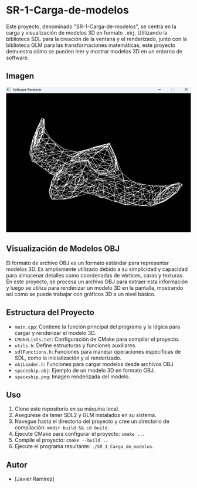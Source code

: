 # SR-1-Carga-de-modelos

Este proyecto, denominado "SR-1-Carga-de-modelos", se centra en la carga y visualización de modelos 3D en formato `.obj`. Utilizando la biblioteca SDL para la creación de la ventana y el renderizado, junto con la biblioteca GLM para las transformaciones matemáticas, este proyecto demuestra cómo se pueden leer y mostrar modelos 3D en un entorno de software.

## Imagen
![Modelo 3D Renderizado](spaceship.png)

## Visualización de Modelos OBJ
El formato de archivo OBJ es un formato estándar para representar modelos 3D. Es ampliamente utilizado debido a su simplicidad y capacidad para almacenar detalles como coordenadas de vértices, caras y texturas. En este proyecto, se procesa un archivo OBJ para extraer esta información y luego se utiliza para renderizar un modelo 3D en la pantalla, mostrando así cómo se puede trabajar con gráficos 3D a un nivel básico.

## Estructura del Proyecto

- `main.cpp`: Contiene la función principal del programa y la lógica para cargar y renderizar el modelo 3D.
- `CMakeLists.txt`: Configuración de CMake para compilar el proyecto.
- `utils.h`: Define estructuras y funciones auxiliares.
- `sdlFunctions.h`: Funciones para manejar operaciones específicas de SDL, como la inicialización y el renderizado.
- `objLoader.h`: Funciones para cargar modelos desde archivos OBJ.
- `spaceship.obj`: Ejemplo de un modelo 3D en formato OBJ.
- `spaceship.png`: Imagen renderizada del modelo.

## Uso

1. Clone este repositorio en su máquina local.
2. Asegúrese de tener SDL2 y GLM instalados en su sistema.
3. Navegue hasta el directorio del proyecto y cree un directorio de compilación: `mkdir build && cd build`.
4. Ejecute CMake para configurar el proyecto: `cmake ..`.
5. Compile el proyecto: `cmake --build .`.
6. Ejecute el programa resultante: `./SR_1_Carga_de_modelos`.

## Autor
- [Javier Ramírez]
